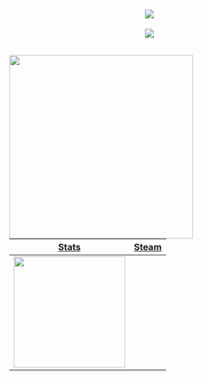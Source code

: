 <!-- 动态打字效果 -->
<h1 align="center">
  <a href="#">
    <img src="https://readme-typing-svg.herokuapp.com/?lines=console.log(%22Hello%2C%20World!%22);弟弟Arks7祝您今天生活愉快!今天就别学了，明天在学吧！&center=true&size=27">
  </a>
</h1>
<!-- 敲代码的图片 -->
<div align="center" ><img order-radius="100px" src="https://cdn.jsdelivr.net/gh/sun0225SUN/photos/images/202108300019556.gif"/></div>
<br>
 
 
 <!-- 访客 -->
 <a href="https://count.getloli.com"><img align="left" src="https://count.getloli.com/get/@Arks7?theme=rule34" width=330>

| Stats | Steam |
| ---------- | --------- |
|<img style="height: 200px" src="https://bad-apple-github-readme.vercel.app/api?show_bg=1&username=Arks7"></a> | 

